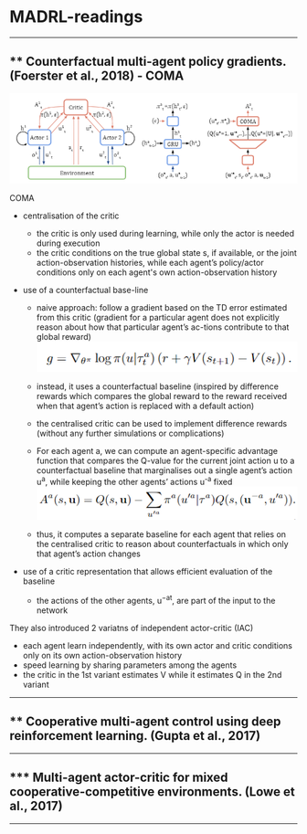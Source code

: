 # MADRL-readings


---
## ** Counterfactual multi-agent policy gradients. (Foerster et al., 2018) - COMA

![](imgs/foerster17_COMA_architecture.PNG)

COMA 
- centralisation of the critic
  - the critic is only used during learning, while only the actor is needed during execution
  - the critic conditions on the true global state s, if available, or the joint action-observation histories, while each agent’s policy/actor conditions only on each agent's own action-observation history

- use of a counterfactual base-line
  - naive approach: follow a gradient based on the TD error estimated from this critic (gradient for a particular agent does not explicitly reason about how that particular agent’s ac-tions contribute to that global reward)
![](imgs/foerster17_naive_approach.PNG)

  - instead, it uses a counterfactual baseline (inspired by difference rewards which compares the global reward to the reward received when that agent’s action is replaced with a default action)
  - the centralised critic can be used to implement difference rewards (without any further simulations or complications)
  - For each agent a, we can compute an agent-specific advantage function that compares the Q-value for the current joint action u to a counterfactual baseline that marginalises out a single agent’s action u<sup>a</sup>, while keeping the other agents’ actions u<sup>-a</sup> fixed
![](imgs/foerster17_counterfactual_baseline.PNG)
  
  - thus, it computes a separate baseline for each agent that relies on the centralised critic to reason about counterfactuals in which only that agent’s action changes

- use of a critic representation that allows efficient evaluation of the baseline
  - the actions of the other agents, u<sup>−at</sup>, are part of the input to the network

They also introduced 2 variatns of independent actor-critic (IAC)
- each agent learn independently, with its own actor and critic conditions only on its own action-observation history
- speed learning by sharing parameters among the agents
- the critic in the 1st variant estimates V while it estimates Q in the 2nd variant








---
## ** Cooperative multi-agent control using deep reinforcement learning. (Gupta et al., 2017)
---
## *** Multi-agent actor-critic for mixed cooperative-competitive environments. (Lowe et al., 2017)
---
<!-- ## Stabilising experience replay for deep multi-agent reinforcement learning. (Foerster et al. 2017) -->
